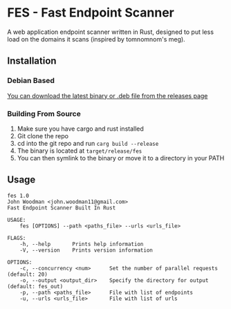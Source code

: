 # FES - Fast Endpoint Scanner
A web application endpoint scanner written in Rust, designed to put less load on the domains it scans (inspired by tomnomnom's meg).
## Installation
### Debian Based
[You can download the latest binary or .deb file from the releases page](https://github.com/JohnWoodman/FES/releases)
### Building From Source
1. Make sure you have cargo and rust installed
2. Git clone the repo
3. cd into the git repo and run `carg build --release`
4. The binary is located at `target/release/fes`
5. You can then symlink to the binary or move it to a directory in your PATH
## Usage
```
fes 1.0
John Woodman <john.woodman11@gmail.com>
Fast Endpoint Scanner Built In Rust

USAGE:
    fes [OPTIONS] --path <paths_file> --urls <urls_file>

FLAGS:
    -h, --help       Prints help information
    -V, --version    Prints version information

OPTIONS:
    -c, --concurrency <num>      Set the number of parallel requests (default: 20)
    -o, --output <output_dir>    Specify the directory for output (default: fes_out)
    -p, --path <paths_file>      File with list of endpoints
    -u, --urls <urls_file>       File with list of urls
```
